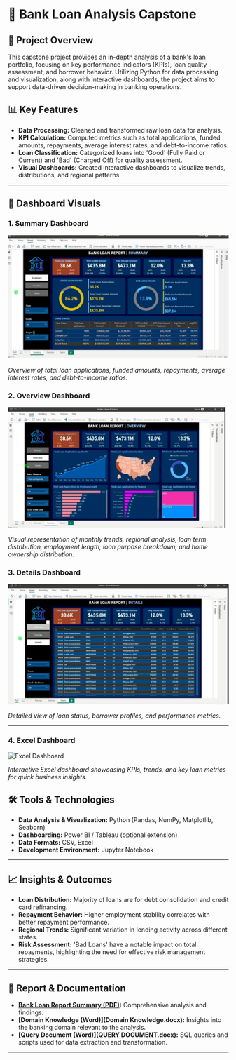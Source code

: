 # 🏦 Bank Loan Analysis Capstone

## 📌 Project Overview

This capstone project provides an in-depth analysis of a bank's loan portfolio, focusing on key performance indicators (KPIs), loan quality assessment, and borrower behavior. Utilizing Python for data processing and visualization, along with interactive dashboards, the project aims to support data-driven decision-making in banking operations.


## 📊 Key Features

- **Data Processing:** Cleaned and transformed raw loan data for analysis.
- **KPI Calculation:** Computed metrics such as total applications, funded amounts, repayments, average interest rates, and debt-to-income ratios.
- **Loan Classification:** Categorized loans into 'Good' (Fully Paid or Current) and 'Bad' (Charged Off) for quality assessment.
- **Visual Dashboards:** Created interactive dashboards to visualize trends, distributions, and regional patterns.


---

## 📸 Dashboard Visuals

### 1. Summary Dashboard

![Summary Dashboard](https://github.com/vanaja36/Bank-Loan-Analysis-Capstone/blob/main/Bank%20loan%20report%20summary.png)

*Overview of total loan applications, funded amounts, repayments, average interest rates, and debt-to-income ratios.*

### 2. Overview Dashboard

![Overview Dashboard](https://github.com/vanaja36/Bank-Loan-Analysis-Capstone/blob/main/Bank%20loan%20report%20overview.png)

*Visual representation of monthly trends, regional analysis, loan term distribution, employment length, loan purpose breakdown, and home ownership distribution.*

### 3. Details Dashboard

![Details Dashboard](https://github.com/vanaja36/Bank-Loan-Analysis-Capstone/blob/main/Bank%20loan%20reort%20details.png)

*Detailed view of loan status, borrower profiles, and performance metrics.*

---

### 4. Excel Dashboard

![Excel Dashboard](images/excel_dashboard.png)

*Interactive Excel dashboard showcasing KPIs, trends, and key loan metrics for quick business insights.*


## 🛠️ Tools & Technologies

- **Data Analysis & Visualization:** Python (Pandas, NumPy, Matplotlib, Seaborn)
- **Dashboarding:** Power BI / Tableau (optional extension)
- **Data Formats:** CSV, Excel
- **Development Environment:** Jupyter Notebook

---

## 📈 Insights & Outcomes

- **Loan Distribution:** Majority of loans are for debt consolidation and credit card refinancing.
- **Repayment Behavior:** Higher employment stability correlates with better repayment performance.
- **Regional Trends:** Significant variation in lending activity across different states.
- **Risk Assessment:** 'Bad Loans' have a notable impact on total repayments, highlighting the need for effective risk management strategies.

---

## 📄 Report & Documentation

- **[Bank Loan Report Summary (PDF)](Bank_Loan_Report_Summary.pdf):** Comprehensive analysis and findings.
- **[Domain Knowledge (Word)](Domain Knowledge.docx):** Insights into the banking domain relevant to the analysis.
- **[Query Document (Word)](QUERY DOCUMENT.docx):** SQL queries and scripts used for data extraction and transformation.

---

